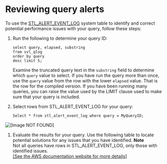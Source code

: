 # Reviewing query alerts<a name="c-reviewing-query-alerts"></a>

To use the [STL\_ALERT\_EVENT\_LOG](r_STL_ALERT_EVENT_LOG.md) system table to identify and correct potential performance issues with your query, follow these steps:

1. Run the following to determine your query ID:

   ```
   select query, elapsed, substring
   from svl_qlog
   order by query
   desc limit 5;
   ```

   Examine the truncated query text in the `substring` field to determine which `query` value to select\. If you have run the query more than once, use the `query` value from the row with the lower `elapsed` value\. That is the row for the compiled version\. If you have been running many queries, you can raise the value used by the LIMIT clause used to make sure that your query is included\.

1. Select rows from STL\_ALERT\_EVENT\_LOG for your query:

   ```
   Select * from stl_alert_event_log where query = MyQueryID;               
   ```  
![\[Image NOT FOUND\]](http://docs.aws.amazon.com/redshift/latest/dg/images/stl_alert_event_log_results.png)

1. Evaluate the results for your query\. Use the following table to locate potential solutions for any issues that you have identified\.
**Note**  
Not all queries have rows in STL\_ALERT\_EVENT\_LOG, only those with identified issues\.    
[\[See the AWS documentation website for more details\]](http://docs.aws.amazon.com/redshift/latest/dg/c-reviewing-query-alerts.html)